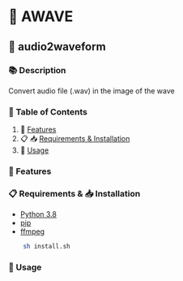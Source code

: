 # 🧿 AWAVE
## 🌈 audio2waveform
### 📚 Description
Convert audio file (.wav) in the image of the wave

### 📖 Table of Contents
1. 🎨 [ Features ](#-features)
2. 📋 📥 [ Requirements & Installation](#-requirements-installation)
3. 🚀 [Usage](#-usage)

### 🎨 Features

### 📋 Requirements & 📥 Installation 
- [Python 3.8](https://www.python.org/downloads/release/python-380/)
- [pip](https://pip.pypa.io/en/stable/installing/)
- [ffmpeg](https://ffmpeg.org/download.html)

```bash
    sh install.sh
```

### 🚀 Usage
